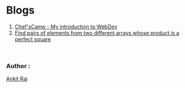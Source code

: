 <h1>Blogs</h1>

1. [Chef'sCamp - My introduction to WebDev](https://dev.to/ankiiitraj/chef-scamp-my-introduction-to-webdev-46c7)
1. [Find pairs of elements from two different arrays whose product is a perfect square](https://www.geeksforgeeks.org/find-pairs-of-elements-from-two-different-arrays-whose-product-is-a-perfect-square/)

<br>

<h3>Author :</h3>

[Ankit Raj](https://ankiiitraj.github.io) 
